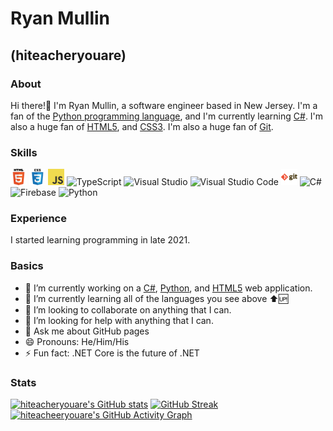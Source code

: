 # Ryan Mullin 
## (hiteacheryouare)

### About
Hi there!👋 I'm Ryan Mullin, a software engineer based in New Jersey. I'm a fan of the [Python programming language](https://www.python.org/), and I'm currently learning [C#](https://dotnet.microsoft.com/en-us/languages/csharp). I'm also a huge fan of [HTML5](https://www.w3.org/TR/html5/), and [CSS3](https://www.w3.org/Style/CSS/). I'm also a huge fan of [Git](https://git-scm.com/).

### Skills

<img alt="HTML5" width="26px" src="https://raw.githubusercontent.com/github/explore/80688e429a7d4ef2fca1e82350fe8e3517d3494d/topics/html/html.png" />
<img alt="CSS3" width="26px" src="https://raw.githubusercontent.com/github/explore/80688e429a7d4ef2fca1e82350fe8e3517d3494d/topics/css/css.png" />
<img alt="JavaScript" width="26px" src="https://raw.githubusercontent.com/github/explore/80688e429a7d4ef2fca1e82350fe8e3517d3494d/topics/javascript/javascript.png" />
<img alt="TypeScript" width="26px" src="https://codingthesmartway.com/wp-content/uploads/2017/12/logo_typescript.png">
<img alt="Visual Studio" width="26px" src="https://visualstudio.microsoft.com/wp-content/uploads/2021/10/Product-Icon.svg" />
<img alt="Visual Studio Code" width="26px" src="https://visualstudio.microsoft.com/wp-content/uploads/2019/09/vs-code-responsive-01-1.png" />
<img alt="Git" width="26px" src="https://raw.githubusercontent.com/github/explore/80688e429a7d4ef2fca1e82350fe8e3517d3494d/topics/git/git.png" />
<img alt="C#" width="26px" src="https://seeklogo.com/images/C/c-sharp-c-logo-02F17714BA-seeklogo.com.png" />
<img alt="Firebase" width="26px" src="https://www.gstatic.com/devrel-devsite/prod/v0cb51633d618abe46a66cb213829eebf08ffc674824d203cafddde748d2d407e/firebase/images/lockup.png" />
<img alt="Python" width="26px" src="https://www.python.org/static/opengraph-icon-200x200.png" />


### Experience

I started learning programming in late 2021.

### Basics
- 🔭 I’m currently working on a [C#](https://dotnet.microsoft.com/en-us/languages/csharp), [Python](https://www.python.org/), and [HTML5](https://www.w3.org/TR/html5/) web application.
- 🌱 I’m currently learning all of the languages you see above ⬆🆙
- 👯 I’m looking to collaborate on anything that I can.
- 🤔 I’m looking for help with anything that I can.
- 💬 Ask me about GitHub pages
- 😄 Pronouns: He/Him/His
- ⚡ Fun fact: .NET Core is the future of .NET

### Stats
[![hiteacheryouare's GitHub stats](https://github-readme-stats.vercel.app/api?username=hiteacheryouare)](https://github.com/anuraghazra/github-readme-stats)
[![GitHub Streak](https://github-readme-streak-stats.herokuapp.com?user=hiteacheryouare&date_format=M%20j%5B%2C%20Y%5D)](https://git.io/streak-stats)
[![hiteacheeryouare's GitHub Activity Graph](https://activity-graph.herokuapp.com/graph?username=hiteacheryouare&theme=xcode)](https://git.io/hiteacheryouare)

<!--
**hiteacheryouare/hiteacheryouare** is a ✨ _special_ ✨ repository because its `README.md` (this file) appears on your GitHub profile.

Here are some ideas to get you started:

- 🔭 I’m currently working on ...
- 🌱 I’m currently learning ...
- 👯 I’m looking to collaborate on ...
- 🤔 I’m looking for help with ...
- 💬 Ask me about ...
- 📫 How to reach me: ...
- 😄 Pronouns: ...
- ⚡ Fun fact: ...
-->
